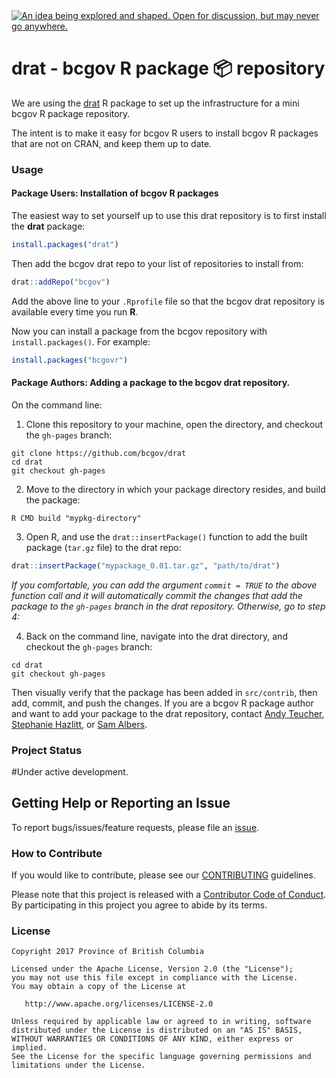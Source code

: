 <div id="devex-badge"><a rel="Inspiration" href="https://github.com/BCDevExchange/docs/blob/master/discussion/projectstates.md"><img alt="An idea being explored and shaped. Open for discussion, but may never go anywhere." style="border-width:0" src="https://assets.bcdevexchange.org/images/badges/inspiration.svg" title="An idea being explored and shaped. Open for discussion, but may never go anywhere." /></a></div>

# drat - bcgov R package 📦 repository

We are using the [drat](https://cran.r-project.org/package=drat) R package to 
set up the infrastructure for a mini bcgov R package repository.

The intent is to make it easy for bcgov R users to install bcgov R packages 
that are not on CRAN, and keep them up to date.

### Usage

#### Package Users: Installation of bcgov R packages

The easiest way to set yourself up to use this drat repository is to first 
install the **drat** package:

```r
install.packages("drat")
```

Then add the bcgov drat repo to your list of repositories to install from:

```r
drat::addRepo("bcgov")
```

Add the above line to your `.Rprofile` file so that the bcgov drat repository is 
available every time you run **R**.

Now you can install a package from the bcgov repository with `install.packages()`.
For example:

```r
install.packages("bcgovr")
```

#### Package Authors: Adding a package to the bcgov drat repository.

On the command line:

1. Clone this repository to your machine, open the directory, and checkout the
`gh-pages` branch:

```
git clone https://github.com/bcgov/drat
cd drat
git checkout gh-pages
```

2. Move to the directory in which your package directory resides, and build the package:

```
R CMD build "mypkg-directory"
```

3. Open R, and use the `drat::insertPackage()` function to add the built package 
(`tar.gz` file) to the drat repo:

```r
drat::insertPackage("mypackage_0.01.tar.gz", "path/to/drat")
```

*If you comfortable, you can add the argument `commit = TRUE` to the above function
call and it will automatically commit the changes that add the package to the `gh-pages` 
branch in the drat repository. Otherwise, go to step 4:*

4. Back on the command line, navigate into the drat directory, and checkout the
`gh-pages` branch:

```
cd drat
git checkout gh-pages
```

Then visually verify that the package has been added in `src/contrib`, then add, 
commit, and push the changes. If you are a bcgov R package author and want to add
your package to the drat repository, contact [Andy Teucher](andy.teucher@gov.bc.ca), 
[Stephanie Hazlitt](stephanie.hazlitt@gov.bc.ca), or [Sam Albers](sam.albers@gov.bc.ca).

### Project Status

#Under active development.

## Getting Help or Reporting an Issue

To report bugs/issues/feature requests, please file an [issue](https://github.com/bcgov/%3Crepo-name%3E/issues/).

### How to Contribute

If you would like to contribute, please see our [CONTRIBUTING](CONTRIBUTING.md) guidelines.

Please note that this project is released with a [Contributor Code of Conduct](CODE_OF_CONDUCT.md). By participating in this project you agree to abide by its terms.

### License

    Copyright 2017 Province of British Columbia

    Licensed under the Apache License, Version 2.0 (the "License");
    you may not use this file except in compliance with the License.
    You may obtain a copy of the License at 

       http://www.apache.org/licenses/LICENSE-2.0

    Unless required by applicable law or agreed to in writing, software
    distributed under the License is distributed on an "AS IS" BASIS,
    WITHOUT WARRANTIES OR CONDITIONS OF ANY KIND, either express or implied.
    See the License for the specific language governing permissions and
    limitations under the License.
